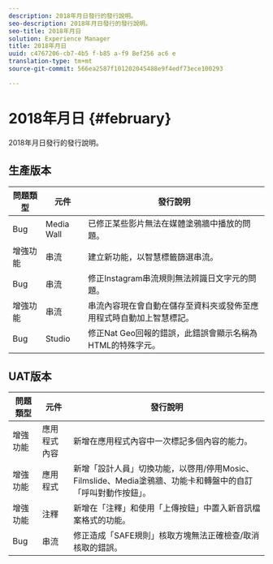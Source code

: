 ```yaml
---
description: 2018年月日發行的發行說明。
seo-description: 2018年月日發行的發行說明。
seo-title: 2018年月日
solution: Experience Manager
title: 2018年月日
uuid: c4767206-cb7-4b5 f-b85 a-f9 Bef256 ac6 e
translation-type: tm+mt
source-git-commit: 566ea2587f101202045488e9f4edf73ece100293

---
```



# 2018年月日 {#february}

2018年月日發行的發行說明。

## 生產版本

| **問題類型** | **元件** | **發行說明** |
|---|---|---|
| Bug | Media Wall | 已修正某些影片無法在媒體塗鴉牆中播放的問題。 |
| 增強功能 | 串流 | 建立新功能，以智慧標籤篩選串流。 |
| Bug | 串流 | 修正Instagram串流規則無法辨識日文字元的問題。 |
| 增強功能 | 串流 | 串流內容現在會自動在儲存至資料夾或發佈至應用程式時自動加上智慧標記。 |
| Bug | Studio | 修正Nat Geo回報的錯誤，此錯誤會顯示名稱為HTML的特殊字元。 |

## UAT版本

| **問題類型** | **元件** | **發行說明** |
|---|---|---|
| 增強功能 | 應用程式內容 | 新增在應用程式內容中一次標記多個內容的能力。 |
| 增強功能 | 應用程式 | 新增「設計人員」切換功能，以啓用/停用Mosic、Filmslide、Media塗鴉牆、功能卡和轉盤中的自訂「呼叫對動作按鈕」。 |
| 增強功能 | 注釋 | 新增在「注釋」和使用「上傳按鈕」中置入新音訊檔案格式的功能。 |
| Bug | 串流 | 修正造成「SAFE規則」核取方塊無法正確檢查/取消核取的錯誤。 |

